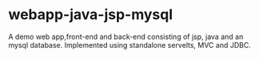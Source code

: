 # webapp-java-jsp-mysql

A demo web app,front-end and back-end consisting of jsp, java and an mysql database.
Implemented using standalone servelts, MVC and JDBC.
